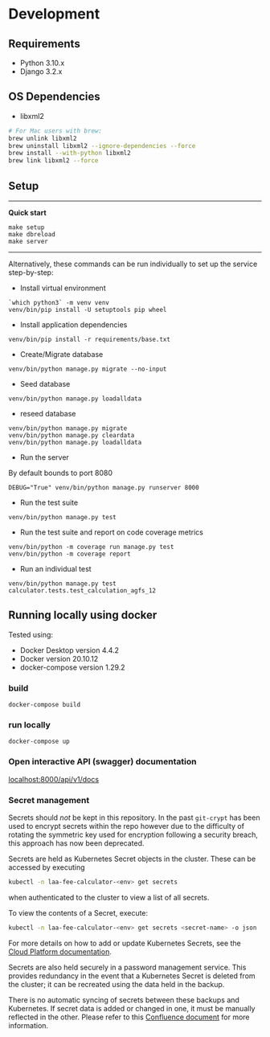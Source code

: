 # Development

## Requirements

* Python 3.10.x
* Django 3.2.x

## OS Dependencies

* libxml2

```bash
# For Mac users with brew:
brew unlink libxml2
brew uninstall libxml2 --ignore-dependencies --force
brew install --with-python libxml2
brew link libxml2 --force
```

## Setup

---
**Quick start**

```
make setup
make dbreload
make server
```
---

Alternatively, these commands can be run individually to set up the service step-by-step:

* Install virtual environment

```
`which python3` -m venv venv
venv/bin/pip install -U setuptools pip wheel
```

* Install application dependencies

```
venv/bin/pip install -r requirements/base.txt
```

* Create/Migrate database

```
venv/bin/python manage.py migrate --no-input
```

* Seed database

```
venv/bin/python manage.py loadalldata
```

* reseed database
```
venv/bin/python manage.py migrate
venv/bin/python manage.py cleardata
venv/bin/python manage.py loadalldata
```

* Run the server

By default bounds to port 8080

```
DEBUG="True" venv/bin/python manage.py runserver 8000
```

* Run the test suite

```
venv/bin/python manage.py test
```

* Run the test suite and report on code coverage metrics

```
venv/bin/python -m coverage run manage.py test
venv/bin/python -m coverage report
```

* Run an individual test

```
venv/bin/python manage.py test calculator.tests.test_calculation_agfs_12
```

## Running locally using docker

Tested using:
* Docker Desktop version 4.4.2
* Docker version 20.10.12
* docker-compose version 1.29.2


### build
```shell
docker-compose build
```

### run locally
```shell
docker-compose up
```

### Open interactive API (swagger) documentation
[localhost:8000/api/v1/docs](http://localhost:8000/api/v1/docs)


### Secret management

Secrets should _not_ be kept in this repository. In the past `git-crypt` has been used to encrypt secrets within the repo however due to the difficulty of rotating the symmetric key used for encryption following a security breach, this approach has now been deprecated.

Secrets are held as Kubernetes Secret objects in the cluster. These can be accessed by executing 

```bash
kubectl -n laa-fee-calculator-<env> get secrets
```

when authenticated to the cluster to view a list of all secrets.

To view the contents of a Secret, execute:

```bash
kubectl -n laa-fee-calculator-<env> get secrets <secret-name> -o json
```

For more details on how to add or update Kubernetes Secrets, see the [Cloud Platform documentation](https://user-guide.cloud-platform.service.justice.gov.uk/documentation/deploying-an-app/add-secrets-to-deployment.html#adding-a-secret-to-an-application).

Secrets are also held securely in a password management service. This provides redundancy in the event that a Kubernetes Secret is deleted from the cluster; it can be recreated using the data held in the backup.

There is no automatic syncing of secrets between these backups and Kubernetes. If secret data is added or changed in one, it must be manually reflected in the other. Please refer to this [Confluence document](https://dsdmoj.atlassian.net/wiki/spaces/CFP/pages/4273504650/Secrets+Strategy+Post+Git-Crypt#Where-We-Are-Storing-Secrets-Now) for more information.
